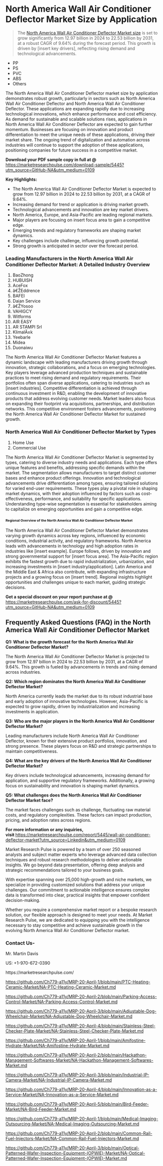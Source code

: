 <h1>North America Wall Air Conditioner Deflector Market&nbsp;Size by Application</h1><blockquote><p>The <a href="https://marketresearchpulse.com/download-sample/5445?utm_source=GitHub-NA&amp;utm_medium=0109">North America Wall Air Conditioner Deflector Market size</a> is set to grow significantly from 12.97 billion in 2024 to 22.53 billion by 2031, at a robust CAGR of 9.64% during the forecast period. This growth is driven by [insert key drivers], reflecting rising demand and technological advancements.</p></blockquote><ul><li>PP<li> PS<li> PVC<li> ABS<li> Others</li></ul><p>The North America Wall Air Conditioner Deflector market size by application demonstrates robust growth, particularly in sectors such as North America Wall Air Conditioner Deflector and North America Wall Air Conditioner Deflector. These applications are expanding rapidly due to increasing technological innovations, which enhance performance and cost efficiency. As demand for sustainable and scalable solutions rises, applications in North America Wall Air Conditioner Deflector are expected to gain further momentum. Businesses are focusing on innovation and product differentiation to meet the unique needs of these applications, driving their market share. The ongoing trend of digitalization and automation across industries will continue to support the adoption of these applications, positioning companies for future success in a competitive market.</p><p><strong>Download your PDF sample copy in full at @ </strong><a href="https://marketresearchpulse.com/download-sample/5445?utm_source=GitHub-NA&amp;utm_medium=0109">https://marketresearchpulse.com/download-sample/5445?utm_source=GitHub-NA&amp;utm_medium=0109</a></p><p><strong>Key Highlights: </strong></p><ul><li>The North America Wall Air Conditioner Deflector Market is expected to grow from 12.97 billion in 2024 to 22.53 billion by 2031, at a CAGR of 9.64%.</li><li>Increasing demand for trend or application is driving market growth.</li><li>Technological advancements and innovation are key market drivers.</li><li>North America, Europe, and Asia-Pacific are leading regional markets.</li><li>Major players are focusing on insert focus area to gain a competitive edge.</li><li>Emerging trends and regulatory frameworks are shaping market dynamics.</li><li>Key challenges include challenge, influencing growth potential.</li><li>Strong growth is anticipated in sector over the forecast period.</li></ul><h3>Leading Manufacturers in the North America Wall Air Conditioner Deflector Market: A Detailed Industry Overview</h3><ol><li>BaoZhong</li><li>HUBUISH</li><li>AceFox</li><li>â€ŽEddrence</li><li>BAFEI</li><li>Daian Service</li><li>â€ŽYosoo</li><li>VAHIGCY</li><li>Witforms</li><li>AIR EASY</li><li>AR STAMPI Srl</li><li>KlimalÄ±k</li><li>Yeebarle</li><li>Midea</li><li>Duonaiwu</li></ol><div class="flex max-w-full flex-col flex-grow"><div class="min-h-8 text-message flex w-full flex-col items-end gap-2 whitespace-normal break-words [.text-message+&amp;]:mt-5" dir="auto" data-message-author-role="assistant" data-message-id="fd8432e4-4910-450d-b182-61b7bfb0a01f" data-message-model-slug="gpt-4o"><div class="flex w-full flex-col gap-1 empty:hidden first:pt-[3px]"><div class="markdown prose w-full break-words dark:prose-invert light"><p>The North America Wall Air Conditioner Deflector Market features a dynamic landscape with leading manufacturers driving growth through innovation, strategic collaborations, and a focus on emerging technologies. Key players leverage advanced production techniques and sustainable practices to meet rising demand and regulatory requirements. Their portfolios often span diverse applications, catering to industries such as [insert industries]. Competitive differentiation is achieved through continuous investment in R&amp;D, enabling the development of innovative products that address evolving customer needs. Market leaders also focus on expanding their footprint via acquisitions, partnerships, and distribution networks. This competitive environment fosters advancements, positioning the North America Wall Air Conditioner Deflector Market for sustained growth.</p></div></div></div></div><h3>North America Wall Air Conditioner Deflector Market by Types</h3><ol><li>Home Use<li> Commercial Use</li></ol><div class="flex max-w-full flex-col flex-grow"><div class="min-h-8 text-message flex w-full flex-col items-end gap-2 whitespace-normal break-words [.text-message+&amp;]:mt-5" dir="auto" data-message-author-role="assistant" data-message-id="084470be-0bb7-4664-bddf-5156b4f41249" data-message-model-slug="gpt-4o-mini"><div class="flex w-full flex-col gap-1 empty:hidden first:pt-[3px]"><div class="markdown prose w-full break-words dark:prose-invert light"><p>The North America Wall Air Conditioner Deflector Market is segmented by types, catering to diverse industry needs and applications. Each type offers unique features and benefits, addressing specific demands within the market. The segmentation allows manufacturers to target distinct customer bases and enhance product offerings. Innovation and technological advancements drive differentiation among types, ensuring tailored solutions for varied end-user requirements. These types play a pivotal role in shaping market dynamics, with their adoption influenced by factors such as cost-effectiveness, performance, and suitability for specific applications. Understanding type-wise segmentation is essential for stakeholders aiming to capitalize on emerging opportunities and gain a competitive edge.</p></div></div></div></div><h3><span style="font-size: 11px;">Regional Overview of the North America Wall Air Conditioner Deflector Market</span></h3><div class="flex max-w-full flex-col flex-grow"><div class="min-h-8 text-message flex w-full flex-col items-end gap-2 whitespace-normal break-words [.text-message+&amp;]:mt-5" dir="auto" data-message-author-role="assistant" data-message-id="e9038762-ce64-4e30-91c9-9bd413514231" data-message-model-slug="gpt-4o-mini"><div class="flex w-full flex-col gap-1 empty:hidden first:pt-[3px]"><div class="markdown prose w-full break-words dark:prose-invert light"><p>The North America Wall Air Conditioner Deflector Market demonstrates varying growth dynamics across key regions, influenced by economic conditions, industrial activity, and regulatory frameworks. North America leads with advancements in technology and high adoption rates in industries like [insert example]. Europe follows, driven by innovation and strong governmental support for [insert focus area]. The Asia-Pacific region exhibits the fastest growth due to rapid industrialization, urbanization, and increasing investments in [insert industry/application]. Latin America and the Middle East &amp; Africa also contribute, with expanding infrastructure projects and a growing focus on [insert trend]. Regional insights highlight opportunities and challenges unique to each market, guiding strategic decisions.</p></div></div></div></div><p><strong>Get a special discount on your report purchase at @ </strong><a href="https://marketresearchpulse.com/ask-for-discount/5445?utm_source=GitHub-NA&amp;utm_medium=0109">https://marketresearchpulse.com/ask-for-discount/5445?utm_source=GitHub-NA&amp;utm_medium=0109</a></p><h2>Frequently Asked Questions (FAQ) in the North America Wall Air Conditioner Deflector Market</h2><p><strong>Q1: What is the growth forecast for the North America Wall Air Conditioner Deflector Market?</strong></p><p>The North America Wall Air Conditioner Deflector Market is projected to grow from 12.97 billion in 2024 to 22.53 billion by 2031, at a CAGR of 9.64%. This growth is fueled by advancements in trends and rising demand across industries.</p><p><strong>Q2: Which region dominates the North America Wall Air Conditioner Deflector Market?</strong></p><p>North America currently leads the market due to its robust industrial base and early adoption of innovative technologies. However, Asia-Pacific is expected to grow rapidly, driven by industrialization and increasing investments in application.</p><p><strong>Q3: Who are the major players in the North America Wall Air Conditioner Deflector Market?</strong></p><p>Leading manufacturers include North America Wall Air Conditioner Deflector, known for their extensive product portfolios, innovation, and strong presence. These players focus on R&amp;D and strategic partnerships to maintain competitiveness.</p><p><strong>Q4: What are the key drivers of the North America Wall Air Conditioner Deflector Market?</strong></p><p>Key drivers include technological advancements, increasing demand for application, and supportive regulatory frameworks. Additionally, a growing focus on sustainability and innovation is shaping market dynamics.</p><p><strong>Q5: What challenges does the North America Wall Air Conditioner Deflector Market face?</strong></p><p>The market faces challenges such as challenge, fluctuating raw material costs, and regulatory complexities. These factors can impact production, pricing, and adoption rates across regions.</p><p><strong>For more information or any inquiries, visit&nbsp;</strong><a href="https://marketresearchpulse.com/report/5445/wall-air-conditioner-deflector-market?utm_source=Linkedin&utm_medium=0109">https://marketresearchpulse.com/report/5445/wall-air-conditioner-deflector-market?utm_source=Linkedin&utm_medium=0109</a></p><p>Market Research Pulse is powered by a team of over 250 seasoned analysts and subject matter experts who leverage advanced data collection techniques and robust research methodologies to deliver actionable insights. We go beyond data presentation, offering deep analysis and strategic recommendations tailored to your business goals.</p><p>With expertise spanning over 25,000 high-growth and niche markets, we specialize in providing customized solutions that address your unique challenges. Our commitment to actionable intelligence ensures complex data is transformed into clear, practical insights that empower confident decision-making.</p><p>Whether you require a comprehensive market report or a bespoke research solution, our flexible approach is designed to meet your needs. At Market Research Pulse, we are dedicated to equipping you with the intelligence necessary to stay competitive and achieve sustainable growth in the evolving North America Wall Air Conditioner Deflector market.</p><h3><strong>Contact Us-</strong></h3><p>Mr. Martin Davis</p><p>US: +1-970-672-0390</p><p>https://marketresearchpulse.com/</p><p><a href="https://github.com/Ch779-a11y/MRP-20-April-1/blob/main/PTC-Heating-Ceramic-Market/NA-PTC-Heating-Ceramic-Market.md">https://github.com/Ch779-a11y/MRP-20-April-1/blob/main/PTC-Heating-Ceramic-Market/NA-PTC-Heating-Ceramic-Market.md</a></p><p><a href="https://github.com/Ch779-a11y/MRP-20-April-2/blob/main/Parking-Access-Control-Market/NA-Parking-Access-Control-Market.md">https://github.com/Ch779-a11y/MRP-20-April-2/blob/main/Parking-Access-Control-Market/NA-Parking-Access-Control-Market.md</a></p><p><a href="https://github.com/Ch779-a11y/MRP-20-April-3/blob/main/Adjustable-Dog-Wheelchair-Market/NA-Adjustable-Dog-Wheelchair-Market.md">https://github.com/Ch779-a11y/MRP-20-April-3/blob/main/Adjustable-Dog-Wheelchair-Market/NA-Adjustable-Dog-Wheelchair-Market.md</a></p><p><a href="https://github.com/Ch779-a11y/MRP-20-April-4/blob/main/Stainless-Steel-Checker-Plate-Market/NA-Stainless-Steel-Checker-Plate-Market.md">https://github.com/Ch779-a11y/MRP-20-April-4/blob/main/Stainless-Steel-Checker-Plate-Market/NA-Stainless-Steel-Checker-Plate-Market.md</a></p><p><a href="https://github.com/Ch779-a11y/MRP-20-April-1/blob/main/Amifostine-Hydrate-Market/NA-Amifostine-Hydrate-Market.md">https://github.com/Ch779-a11y/MRP-20-April-1/blob/main/Amifostine-Hydrate-Market/NA-Amifostine-Hydrate-Market.md</a></p><p><a href="https://github.com/Ch779-a11y/MRP-20-April-2/blob/main/Hackathon-Management-Softwares-Market/NA-Hackathon-Management-Softwares-Market.md">https://github.com/Ch779-a11y/MRP-20-April-2/blob/main/Hackathon-Management-Softwares-Market/NA-Hackathon-Management-Softwares-Market.md</a></p><p><a href="https://github.com/Ch779-a11y/MRP-20-April-3/blob/main/Industrial-IP-Camera-Market/NA-Industrial-IP-Camera-Market.md">https://github.com/Ch779-a11y/MRP-20-April-3/blob/main/Industrial-IP-Camera-Market/NA-Industrial-IP-Camera-Market.md</a></p><p><a href="https://github.com/Ch779-a11y/MRP-20-April-4/blob/main/Innovation-as-a-Service-Market/NA-Innovation-as-a-Service-Market.md">https://github.com/Ch779-a11y/MRP-20-April-4/blob/main/Innovation-as-a-Service-Market/NA-Innovation-as-a-Service-Market.md</a></p><p><a href="https://github.com/Ch779-a11y/MRP-20-April-5/blob/main/Bird-Feeder-Market/NA-Bird-Feeder-Market.md">https://github.com/Ch779-a11y/MRP-20-April-5/blob/main/Bird-Feeder-Market/NA-Bird-Feeder-Market.md</a></p><p><a href="https://github.com/Ch779-a11y/MRP-20-April-1/blob/main/Medical-Imaging-Outsourcing-Market/NA-Medical-Imaging-Outsourcing-Market.md">https://github.com/Ch779-a11y/MRP-20-April-1/blob/main/Medical-Imaging-Outsourcing-Market/NA-Medical-Imaging-Outsourcing-Market.md</a></p><p><a href="https://github.com/Ch779-a11y/MRP-20-April-2/blob/main/Common-Rail-Fuel-Injectors-Market/NA-Common-Rail-Fuel-Injectors-Market.md">https://github.com/Ch779-a11y/MRP-20-April-2/blob/main/Common-Rail-Fuel-Injectors-Market/NA-Common-Rail-Fuel-Injectors-Market.md</a></p><p><a href="https://github.com/Ch779-a11y/MRP-20-April-3/blob/main/Optical-Patterned-Wafer-Inspection-Equipment-(OPWIE)-Market/NA-Optical-Patterned-Wafer-Inspection-Equipment-(OPWIE)-Market.md">https://github.com/Ch779-a11y/MRP-20-April-3/blob/main/Optical-Patterned-Wafer-Inspection-Equipment-(OPWIE)-Market/NA-Optical-Patterned-Wafer-Inspection-Equipment-(OPWIE)-Market.md</a></p>
